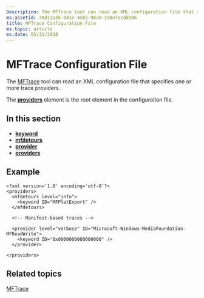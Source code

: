 ```yaml
---
Description: The MFTrace tool can read an XML configuration file that specifies one or more trace providers.
ms.assetid: 70d11a55-041e-4eb5-96a9-238e7ecdd906
title: MFTrace Configuration File
ms.topic: article
ms.date: 05/31/2018
---
```


# MFTrace Configuration File

The [MFTrace](mftrace.md) tool can read an XML configuration file that specifies one or more trace providers.

The [**providers**](providers.md) element is the root element in the configuration file.

## In this section

-   [**keyword**](keyword.md)
-   [**mfdetours**](mfdetours.md)
-   [**provider**](provider.md)
-   [**providers**](providers.md)

## Example

``` syntax
<?xml version='1.0' encoding='utf-8'?>
<providers>
  <mfdetours level="info"> 
    <keyword ID="MFPlatExport" />
  </mfdetours>
  
  <!-- Manifest-based traces -->

  <provider level="verbose" ID="Microsoft-Windows-MediaFoundation-MFReadWrite">
    <keyword ID="0x0000000000000000" />
  </provider>

</providers>
```

## Related topics

<dl> <dt>

[MFTrace](mftrace.md)
</dt> </dl>

 

 



